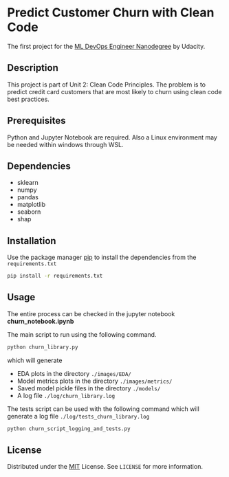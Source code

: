 # Predict Customer Churn with Clean Code

The first project for the [ML DevOps Engineer Nanodegree](https://www.udacity.com/course/machine-learning-dev-ops-engineer-nanodegree--nd0821) by Udacity.

## Description

This project is part of Unit 2: Clean Code Principles. The problem is to predict credit card customers that are most likely to churn using clean code best practices.

## Prerequisites

Python and Jupyter Notebook are required.
Also a Linux environment may be needed within windows through WSL.

## Dependencies
- sklearn
- numpy
- pandas
- matplotlib
- seaborn
- shap

## Installation

Use the package manager [pip](https://pip.pypa.io/en/stable/) to install the dependencies from the ```requirements.txt```

```bash
pip install -r requirements.txt
```

## Usage

The entire process can be checked in the jupyter notebook **churn_notebook.ipynb**

The main script to run using the following command.
```bash
python churn_library.py
``` 
which will generate
- EDA plots in the directory ```./images/EDA/```
- Model metrics plots in the directory ```./images/metrics/```
- Saved model pickle files in the directory ```./models/```
- A log file ```./log/churn_library.log``` 

The tests script can be used with the following command which will generate a log file ```./log/tests_churn_library.log``` 
```bash
python churn_script_logging_and_tests.py
```

## License
Distributed under the [MIT](https://choosealicense.com/licenses/mit/) License. See ```LICENSE``` for more information.